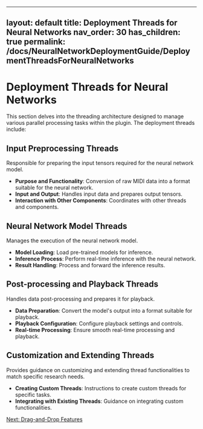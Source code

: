 
---
layout: default
title: Deployment Threads for Neural Networks
nav_order: 30
has_children: true
permalink: /docs/NeuralNetworkDeploymentGuide/DeploymentThreadsForNeuralNetworks
---

# Deployment Threads for Neural Networks

This section delves into the threading architecture designed to manage various parallel processing tasks within the plugin. The deployment threads include:

## Input Preprocessing Threads

Responsible for preparing the input tensors required for the neural network model.

- **Purpose and Functionality**: Conversion of raw MIDI data into a format suitable for the neural network.
- **Input and Output**: Handles input data and prepares output tensors.
- **Interaction with Other Components**: Coordinates with other threads and components.

## Neural Network Model Threads

Manages the execution of the neural network model.

- **Model Loading**: Load pre-trained models for inference.
- **Inference Process**: Perform real-time inference with the neural network.
- **Result Handling**: Process and forward the inference results.

## Post-processing and Playback Threads

Handles data post-processing and prepares it for playback.

- **Data Preparation**: Convert the model's output into a format suitable for playback.
- **Playback Configuration**: Configure playback settings and controls.
- **Real-time Processing**: Ensure smooth real-time processing and playback.

## Customization and Extending Threads

Provides guidance on customizing and extending thread functionalities to match specific research needs.

- **Creating Custom Threads**: Instructions to create custom threads for specific tasks.
- **Integrating with Existing Threads**: Guidance on integrating custom functionalities.

[Next: Drag-and-Drop Features](/docs/NeuralNetworkDeploymentGuide/DragAndDropFeatures)

